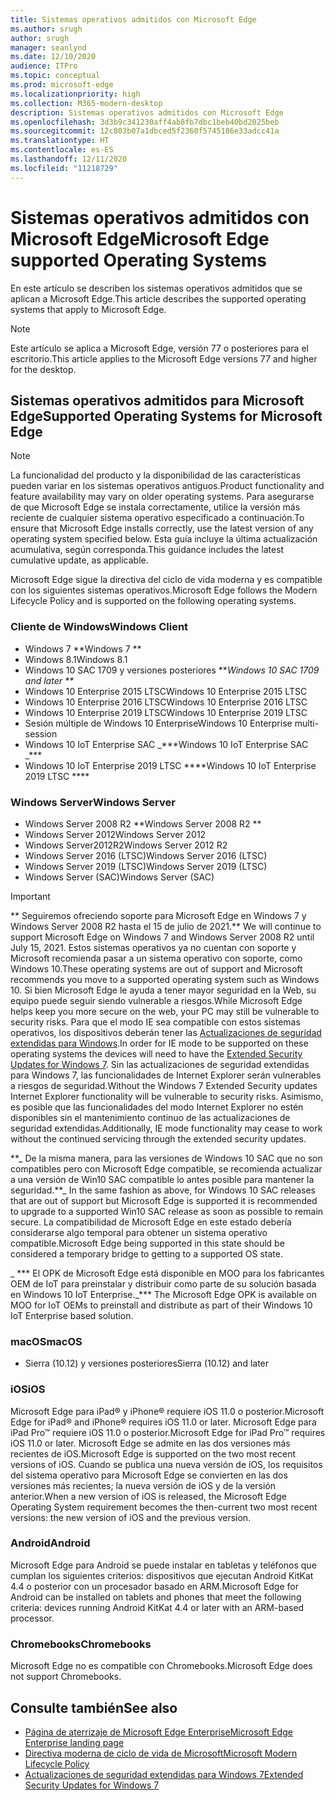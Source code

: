 ```yaml
---
title: Sistemas operativos admitidos con Microsoft Edge
ms.author: srugh
author: srugh
manager: seanlynd
ms.date: 12/10/2020
audience: ITPro
ms.topic: conceptual
ms.prod: microsoft-edge
ms.localizationpriority: high
ms.collection: M365-modern-desktop
description: Sistemas operativos admitidos con Microsoft Edge
ms.openlocfilehash: 3d3b9c341230aff4ab8fb7dbc1beb40bd2025beb
ms.sourcegitcommit: 12c803b07a1dbced5f2360f5745186e33adcc41a
ms.translationtype: HT
ms.contentlocale: es-ES
ms.lasthandoff: 12/11/2020
ms.locfileid: "11218729"
---
```

# <span data-ttu-id="cfc3e-103">Sistemas operativos admitidos con Microsoft Edge</span><span class="sxs-lookup"><span data-stu-id="cfc3e-103">Microsoft Edge supported Operating Systems</span></span>

<span data-ttu-id="cfc3e-104">En este artículo se describen los sistemas operativos admitidos que se aplican a Microsoft Edge.</span><span class="sxs-lookup"><span data-stu-id="cfc3e-104">This article describes the supported operating systems that apply to Microsoft Edge.</span></span>

> [!NOTE]
> <span data-ttu-id="cfc3e-105">Este artículo se aplica a Microsoft Edge, versión 77 o posteriores para el escritorio.</span><span class="sxs-lookup"><span data-stu-id="cfc3e-105">This article applies to the Microsoft Edge versions 77 and higher for the desktop.</span></span>

## <span data-ttu-id="cfc3e-106">Sistemas operativos admitidos para Microsoft Edge</span><span class="sxs-lookup"><span data-stu-id="cfc3e-106">Supported Operating Systems for Microsoft Edge</span></span>

> [!NOTE]
> <span data-ttu-id="cfc3e-107">La funcionalidad del producto y la disponibilidad de las características pueden variar en los sistemas operativos antiguos.</span><span class="sxs-lookup"><span data-stu-id="cfc3e-107">Product functionality and feature availability may vary on older operating systems.</span></span> <span data-ttu-id="cfc3e-108">Para asegurarse de que Microsoft Edge se instala correctamente, utilice la versión más reciente de cualquier sistema operativo especificado a continuación.</span><span class="sxs-lookup"><span data-stu-id="cfc3e-108">To ensure that Microsoft Edge installs correctly, use the latest version of any operating system specified below.</span></span> <span data-ttu-id="cfc3e-109">Esta guía incluye la última actualización acumulativa, según corresponda.</span><span class="sxs-lookup"><span data-stu-id="cfc3e-109">This guidance includes the latest cumulative update, as applicable.</span></span>

<span data-ttu-id="cfc3e-110">Microsoft Edge sigue la directiva del ciclo de vida moderna y es compatible con los siguientes sistemas operativos.</span><span class="sxs-lookup"><span data-stu-id="cfc3e-110">Microsoft Edge follows the Modern Lifecycle Policy and is supported on the following operating systems.</span></span>

### <span data-ttu-id="cfc3e-111">Cliente de Windows</span><span class="sxs-lookup"><span data-stu-id="cfc3e-111">Windows Client</span></span>

- <span data-ttu-id="cfc3e-112">Windows 7 \*\*</span><span class="sxs-lookup"><span data-stu-id="cfc3e-112">Windows 7 \*\*</span></span>
- <span data-ttu-id="cfc3e-113">Windows 8.1</span><span class="sxs-lookup"><span data-stu-id="cfc3e-113">Windows 8.1</span></span>
- <span data-ttu-id="cfc3e-114">Windows 10 SAC 1709 y versiones posteriores \*\*_</span><span class="sxs-lookup"><span data-stu-id="cfc3e-114">Windows 10 SAC 1709 and later \*\*_</span></span>
- <span data-ttu-id="cfc3e-115">Windows 10 Enterprise 2015 LTSC</span><span class="sxs-lookup"><span data-stu-id="cfc3e-115">Windows 10 Enterprise 2015 LTSC</span></span>
- <span data-ttu-id="cfc3e-116">Windows 10 Enterprise 2016 LTSC</span><span class="sxs-lookup"><span data-stu-id="cfc3e-116">Windows 10 Enterprise 2016 LTSC</span></span>
- <span data-ttu-id="cfc3e-117">Windows 10 Enterprise 2019 LTSC</span><span class="sxs-lookup"><span data-stu-id="cfc3e-117">Windows 10 Enterprise 2019 LTSC</span></span>
- <span data-ttu-id="cfc3e-118">Sesión múltiple de Windows 10 Enterprise</span><span class="sxs-lookup"><span data-stu-id="cfc3e-118">Windows 10 Enterprise multi-session</span></span>
- <span data-ttu-id="cfc3e-119">Windows 10 IoT Enterprise SAC _\*\*\*</span><span class="sxs-lookup"><span data-stu-id="cfc3e-119">Windows 10 IoT Enterprise SAC _\*\*\*</span></span>
- <span data-ttu-id="cfc3e-120">Windows 10 IoT Enterprise 2019 LTSC \*\*\*\*</span><span class="sxs-lookup"><span data-stu-id="cfc3e-120">Windows 10 IoT Enterprise 2019 LTSC \*\*\*\*</span></span>



### <span data-ttu-id="cfc3e-121">Windows Server</span><span class="sxs-lookup"><span data-stu-id="cfc3e-121">Windows Server</span></span>

- <span data-ttu-id="cfc3e-122">Windows Server 2008 R2 \*\*</span><span class="sxs-lookup"><span data-stu-id="cfc3e-122">Windows Server 2008 R2 \*\*</span></span>
- <span data-ttu-id="cfc3e-123">Windows Server 2012</span><span class="sxs-lookup"><span data-stu-id="cfc3e-123">Windows Server 2012</span></span>
- <span data-ttu-id="cfc3e-124">Windows Server2012R2</span><span class="sxs-lookup"><span data-stu-id="cfc3e-124">Windows Server 2012 R2</span></span>
- <span data-ttu-id="cfc3e-125">Windows Server 2016 (LTSC)</span><span class="sxs-lookup"><span data-stu-id="cfc3e-125">Windows Server 2016 (LTSC)</span></span>
- <span data-ttu-id="cfc3e-126">Windows Server 2019 (LTSC)</span><span class="sxs-lookup"><span data-stu-id="cfc3e-126">Windows Server 2019 (LTSC)</span></span>
- <span data-ttu-id="cfc3e-127">Windows Server (SAC)</span><span class="sxs-lookup"><span data-stu-id="cfc3e-127">Windows Server (SAC)</span></span>

> [!IMPORTANT]
> <span data-ttu-id="cfc3e-128">\*\* Seguiremos ofreciendo soporte para Microsoft Edge en Windows 7 y Windows Server 2008 R2 hasta el 15 de julio de 2021.</span><span class="sxs-lookup"><span data-stu-id="cfc3e-128">\*\* We will continue to support Microsoft Edge on Windows 7 and Windows Server 2008 R2 until July 15, 2021.</span></span> <span data-ttu-id="cfc3e-129">Estos sistemas operativos ya no cuentan con soporte y Microsoft recomienda pasar a un sistema operativo con soporte, como Windows 10.</span><span class="sxs-lookup"><span data-stu-id="cfc3e-129">These operating systems are out of support and Microsoft recommends you move to a supported operating system such as Windows 10.</span></span> <span data-ttu-id="cfc3e-130">Si bien Microsoft Edge le ayuda a tener mayor seguridad en la Web, su equipo puede seguir siendo vulnerable a riesgos.</span><span class="sxs-lookup"><span data-stu-id="cfc3e-130">While Microsoft Edge helps keep you more secure on the web, your PC may still be vulnerable to security risks.</span></span> <span data-ttu-id="cfc3e-131">Para que el modo IE sea compatible con estos sistemas operativos, los dispositivos deberán tener las [Actualizaciones de seguridad extendidas para Windows](https://support.microsoft.com/help/4527878/faq-about-extended-security-updates-for-windows-7).</span><span class="sxs-lookup"><span data-stu-id="cfc3e-131">In order for IE mode to be supported on these operating systems the devices will need to have the [Extended Security Updates for Windows 7](https://support.microsoft.com/help/4527878/faq-about-extended-security-updates-for-windows-7).</span></span> <span data-ttu-id="cfc3e-132">Sin las actualizaciones de seguridad extendidas para Windows 7, las funcionalidades de Internet Explorer serán vulnerables a riesgos de seguridad.</span><span class="sxs-lookup"><span data-stu-id="cfc3e-132">Without the Windows 7 Extended Security updates Internet Explorer functionality will be vulnerable to security risks.</span></span> <span data-ttu-id="cfc3e-133">Asimismo, es posible que las funcionalidades del modo Internet Explorer no estén disponibles sin el mantenimiento continuo de las actualizaciones de seguridad extendidas.</span><span class="sxs-lookup"><span data-stu-id="cfc3e-133">Additionally, IE mode functionality may cease to work without the continued servicing through the extended security updates.</span></span>  
>
> <span data-ttu-id="cfc3e-134">\*\*_ De la misma manera, para las versiones de Windows 10 SAC que no son compatibles pero con Microsoft Edge compatible, se recomienda actualizar a una versión de Win10 SAC compatible lo antes posible para mantener la seguridad.</span><span class="sxs-lookup"><span data-stu-id="cfc3e-134">\*\*_ In the same fashion as above, for Windows 10 SAC releases that are out of support but Microsoft Edge is supported it is recommended to upgrade to a supported Win10 SAC release as soon as possible to remain secure.</span></span> <span data-ttu-id="cfc3e-135">La compatibilidad de Microsoft Edge en este estado debería considerarse algo temporal para obtener un sistema operativo compatible.</span><span class="sxs-lookup"><span data-stu-id="cfc3e-135">Microsoft Edge being supported in this state should be considered a temporary bridge to getting to a supported OS state.</span></span>
>
> <span data-ttu-id="cfc3e-136">_ \*\*\* El OPK de Microsoft Edge está disponible en MOO para los fabricantes OEM de IoT para preinstalar y distribuir como parte de su solución basada en Windows 10 IoT Enterprise.</span><span class="sxs-lookup"><span data-stu-id="cfc3e-136">_\*\*\* The Microsoft Edge OPK is available on MOO for IoT OEMs to preinstall and distribute as part of their Windows 10 IoT Enterprise based solution.</span></span>

### <span data-ttu-id="cfc3e-137">macOS</span><span class="sxs-lookup"><span data-stu-id="cfc3e-137">macOS</span></span>

- <span data-ttu-id="cfc3e-138">Sierra (10.12) y versiones posteriores</span><span class="sxs-lookup"><span data-stu-id="cfc3e-138">Sierra (10.12) and later</span></span>

### <span data-ttu-id="cfc3e-139">iOS</span><span class="sxs-lookup"><span data-stu-id="cfc3e-139">iOS</span></span>

<span data-ttu-id="cfc3e-140">Microsoft Edge para iPad&reg; y iPhone&reg; requiere iOS 11.0 o posterior.</span><span class="sxs-lookup"><span data-stu-id="cfc3e-140">Microsoft Edge for iPad&reg; and iPhone&reg; requires iOS 11.0 or later.</span></span> <span data-ttu-id="cfc3e-141">Microsoft Edge para iPad Pro&trade; requiere iOS 11.0 o posterior.</span><span class="sxs-lookup"><span data-stu-id="cfc3e-141">Microsoft Edge for iPad Pro&trade; requires iOS 11.0 or later.</span></span> <span data-ttu-id="cfc3e-142">Microsoft Edge se admite en las dos versiones más recientes de iOS.</span><span class="sxs-lookup"><span data-stu-id="cfc3e-142">Microsoft Edge is supported on the two most recent versions of iOS.</span></span> <span data-ttu-id="cfc3e-143">Cuando se publica una nueva versión de iOS, los requisitos del sistema operativo para Microsoft Edge se convierten en las dos versiones más recientes; la nueva versión de iOS y de la versión anterior.</span><span class="sxs-lookup"><span data-stu-id="cfc3e-143">When a new version of iOS is released, the Microsoft Edge Operating System requirement becomes the then-current two most recent versions: the new version of iOS and the previous version.</span></span>

### <span data-ttu-id="cfc3e-144">Android</span><span class="sxs-lookup"><span data-stu-id="cfc3e-144">Android</span></span>

<span data-ttu-id="cfc3e-145">Microsoft Edge para Android se puede instalar en tabletas y teléfonos que cumplan los siguientes criterios: dispositivos que ejecutan Android KitKat 4.4 o posterior con un procesador basado en ARM.</span><span class="sxs-lookup"><span data-stu-id="cfc3e-145">Microsoft Edge for Android can be installed on tablets and phones that meet the following criteria: devices running Android KitKat 4.4 or later with an ARM-based processor.</span></span>

### <span data-ttu-id="cfc3e-146">Chromebooks</span><span class="sxs-lookup"><span data-stu-id="cfc3e-146">Chromebooks</span></span>

<span data-ttu-id="cfc3e-147">Microsoft Edge no es compatible con Chromebooks.</span><span class="sxs-lookup"><span data-stu-id="cfc3e-147">Microsoft Edge does not support Chromebooks.</span></span>

## <span data-ttu-id="cfc3e-148">Consulte también</span><span class="sxs-lookup"><span data-stu-id="cfc3e-148">See also</span></span>

- [<span data-ttu-id="cfc3e-149">Página de aterrizaje de Microsoft Edge Enterprise</span><span class="sxs-lookup"><span data-stu-id="cfc3e-149">Microsoft Edge Enterprise landing page</span></span>](https://aka.ms/EdgeEnterprise)
- [<span data-ttu-id="cfc3e-150">Directiva moderna de ciclo de vida de Microsoft</span><span class="sxs-lookup"><span data-stu-id="cfc3e-150">Microsoft Modern Lifecycle Policy</span></span>](https://support.microsoft.com/help/30881/modern-lifecycle-policy)
- [<span data-ttu-id="cfc3e-151">Actualizaciones de seguridad extendidas para Windows 7</span><span class="sxs-lookup"><span data-stu-id="cfc3e-151">Extended Security Updates for Windows 7</span></span>](https://support.microsoft.com/help/4527878/faq-about-extended-security-updates-for-windows-7)

